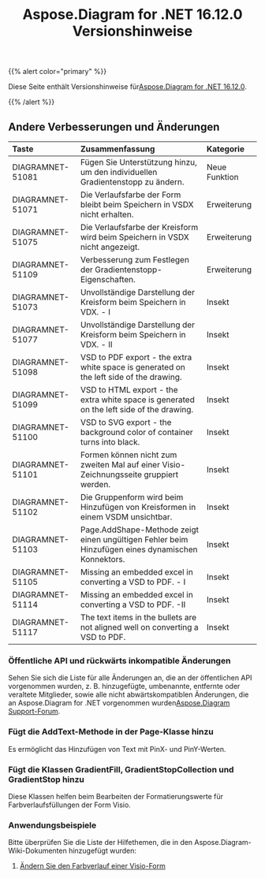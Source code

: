 ﻿---
title: Aspose.Diagram for .NET 16.12.0 Versionshinweise
type: docs
weight: 10
url: /de/net/aspose-diagram-for-net-16-12-0-release-notes/
---
{{% alert color="primary" %}} 

 Diese Seite enthält Versionshinweise für[Aspose.Diagram for .NET 16.12.0](https://www.nuget.org/packages/Aspose.Diagram/16.12.0).

{{% /alert %}} 
## **Andere Verbesserungen und Änderungen**

|**Taste**|**Zusammenfassung**|**Kategorie**|
|:- |:- |:- |
|DIAGRAMNET-51081|Fügen Sie Unterstützung hinzu, um den individuellen Gradientenstopp zu ändern.|Neue Funktion|
|DIAGRAMNET-51071|Die Verlaufsfarbe der Form bleibt beim Speichern in VSDX nicht erhalten.|Erweiterung|
|DIAGRAMNET-51075|Die Verlaufsfarbe der Kreisform wird beim Speichern in VSDX nicht angezeigt.|Erweiterung|
|DIAGRAMNET-51109|Verbesserung zum Festlegen der Gradientenstopp-Eigenschaften.|Erweiterung|
|DIAGRAMNET-51073|Unvollständige Darstellung der Kreisform beim Speichern in VDX. - I|Insekt|
|DIAGRAMNET-51077|Unvollständige Darstellung der Kreisform beim Speichern in VDX. - II|Insekt|
|DIAGRAMNET-51098|VSD to PDF export - the extra white space is generated on the left side of the drawing.|Insekt|
|DIAGRAMNET-51099|VSD to HTML export - the extra white space is generated on the left side of the drawing.|Insekt|
|DIAGRAMNET-51100|VSD to SVG export - the background color of container turns into black.|Insekt|
|DIAGRAMNET-51101|Formen können nicht zum zweiten Mal auf einer Visio-Zeichnungsseite gruppiert werden.|Insekt|
|DIAGRAMNET-51102|Die Gruppenform wird beim Hinzufügen von Kreisformen in einem VSDM unsichtbar.|Insekt|
|DIAGRAMNET-51103|Page.AddShape-Methode zeigt einen ungültigen Fehler beim Hinzufügen eines dynamischen Konnektors.|Insekt|
|DIAGRAMNET-51105|Missing an embedded excel in converting a VSD to PDF. - I|Insekt|
|DIAGRAMNET-51114|Missing an embedded excel in converting a VSD to PDF. -II|Insekt|
|DIAGRAMNET-51117|The text items in the bullets are not aligned well on converting a VSD to PDF.|Insekt|
### **Öffentliche API und rückwärts inkompatible Änderungen**
Sehen Sie sich die Liste für alle Änderungen an, die an der öffentlichen API vorgenommen wurden, z. B. hinzugefügte, umbenannte, entfernte oder veraltete Mitglieder, sowie alle nicht abwärtskompatiblen Änderungen, die an Aspose.Diagram for .NET vorgenommen wurden[Aspose.Diagram Support-Forum](https://forum.aspose.com/c/diagram/17).
### **Fügt die AddText-Methode in der Page-Klasse hinzu**
Es ermöglicht das Hinzufügen von Text mit PinX- und PinY-Werten.
### **Fügt die Klassen GradientFill, GradientStopCollection und GradientStop hinzu**
Diese Klassen helfen beim Bearbeiten der Formatierungswerte für Farbverlaufsfüllungen der Form Visio.
### **Anwendungsbeispiele**
Bitte überprüfen Sie die Liste der Hilfethemen, die in den Aspose.Diagram-Wiki-Dokumenten hinzugefügt wurden:

1. [Ändern Sie den Farbverlauf einer Visio-Form](http://www.aspose.com/docs/display/diagramnet/Modify+the+Gradient+of+a+Visio+Shape)
